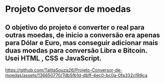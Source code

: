 <h1>Projeto Conversor de moedas</h1>

<h2> O objetivo do projeto é converter o real para outras moedas,  de inicio a conversão era apenas para Dólar e Euro, mas conseguir adicionar mais duas moedas para conversão Libra e Bitcoin.
Usei HTML , CSS e  JavaScript.

</h2>

https://github.com/TalitaSouza26/Projeto-Conversor-de-moedas/assets/136650770/7db5fb1d-dbff-4ec0-bc0a-0fa332cf89ca


